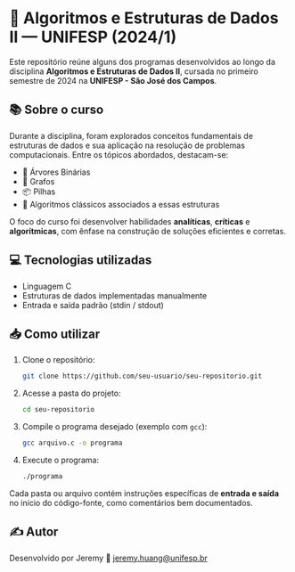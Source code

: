 # 🧠 Algoritmos e Estruturas de Dados II — UNIFESP (2024/1)

Este repositório reúne alguns dos programas desenvolvidos ao longo da disciplina **Algoritmos e Estruturas de Dados II**, cursada no primeiro semestre de 2024 na **UNIFESP - São José dos Campos**.

## 📚 Sobre o curso

Durante a disciplina, foram explorados conceitos fundamentais de estruturas de dados e sua aplicação na resolução de problemas computacionais. Entre os tópicos abordados, destacam-se:

- 🌳 Árvores Binárias
- 🔗 Grafos
- 📦 Pilhas
- 🔄 Algoritmos clássicos associados a essas estruturas

O foco do curso foi desenvolver habilidades **analíticas**, **críticas** e **algorítmicas**, com ênfase na construção de soluções eficientes e corretas.

## 💻 Tecnologias utilizadas

- Linguagem C
- Estruturas de dados implementadas manualmente
- Entrada e saída padrão (stdin / stdout)

## 📥 Como utilizar

1. Clone o repositório:
   ```bash
   git clone https://github.com/seu-usuario/seu-repositorio.git
   ```
2. Acesse a pasta do projeto:
   ```bash
   cd seu-repositorio
   ```
3. Compile o programa desejado (exemplo com `gcc`):
   ```bash
   gcc arquivo.c -o programa
   ```
4. Execute o programa:
   ```bash
   ./programa
   ```

Cada pasta ou arquivo contém instruções específicas de **entrada e saída** no início do código-fonte, como comentários bem documentados.

## ✍️ Autor
Desenvolvido por Jeremy
📧 jeremy.huang@unifesp.br
